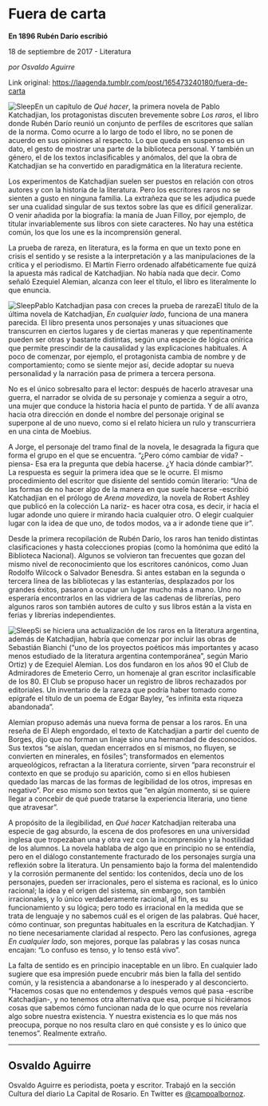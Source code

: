 # Fuera de carta

**En 1896 Rubén Darío escribió**

18 de septiembre de 2017 - Literatura

_por Osvaldo Aguirre_

Link original: https://laagenda.tumblr.com/post/165473240180/fuera-de-carta

![Sleep](https://64.media.tumblr.com/ad915e13ad6ff9213e6c4aa566f5c7dd/tumblr_inline_pk0gwnVpRM1t6q87u_500.jpg)En un capítulo de *Qué hacer*, la primera novela de Pablo Katchadjian, los protagonistas discuten brevemente sobre *Los raros*, el libro donde Rubén Darío reunió un conjunto de perfiles de escritores que salían de la norma. Como ocurre a lo largo de todo el libro, no se ponen de acuerdo en sus opiniones al respecto. Lo que queda en suspenso es un dato, el gesto de mostrar una parte de la biblioteca personal. Y también un género, el de los textos inclasificables y anómalos, del que la obra de Katchadjian se ha convertido en paradigmática en la literatura reciente.


Los experimentos de Katchadjian suelen ser puestos en relación con otros autores y con la historia de la literatura. Pero los escritores raros no se sienten a gusto en ninguna familia. La extrañeza que se les adjudica puede ser una cualidad singular de sus textos sobre las que es difícil generalizar. O venir añadida por la biografía: la manía de Juan Filloy, por ejemplo, de titular invariablemente sus libros con siete caracteres. No hay una estética común, los que los une es la incomprensión general.


La prueba de rareza, en literatura, es la forma en que un texto pone en crisis el sentido y se resiste a la interpretación y a las manipulaciones de la crítica y el periodismo. El Martín Fierro ordenado alfabéticamente fue quizá la apuesta más radical de Katchadjian. No había nada que decir. Como señaló Ezequiel Alemian, alcanza con leer el título, el libro es literalmente lo que enuncia.


![Sleep](https://64.media.tumblr.com/ad915e13ad6ff9213e6c4aa566f5c7dd/tumblr_inline_pk0gwnVpRM1t6q87u_500.jpg)Pablo Katchadjian pasa con creces la prueba de rarezaEl título de la última novela de Katchadjian, *En cualquier lado*, funciona de una manera parecida. El libro presenta unos personajes y unas situaciones que transcurren en ciertos lugares y de ciertas maneras y que repentinamente pueden ser otras y bastante distintas, según una especie de lógica onírica que permite prescindir de la causalidad y las explicaciones habituales. A poco de comenzar, por ejemplo, el protagonista cambia de nombre y de comportamiento; como se siente mejor así, decide adoptar su nueva personalidad y la narración pasa de primera a tercera persona.


No es el único sobresalto para el lector: después de hacerlo atravesar una guerra, el narrador se olvida de su personaje y comienza a seguir a otro, una mujer que conduce la historia hacia el punto de partida. Y de allí avanza hacia otra dirección en donde el nombre del personaje original se superpone al de uno nuevo, como si el relato hiciera un rulo y transcurriera en una cinta de Moebius.


A Jorge, el personaje del tramo final de la novela, le desagrada la figura que forma el grupo en el que se encuentra. “¿Pero cómo cambiar de vida? -piensa- Esa era la pregunta que debía hacerse. ¿Y hacia dónde cambiar?”. La respuesta es seguir la primera idea que se le ocurre. El mismo procedimiento del escritor que disiente del sentido común literario: “Una de las formas de no hacer algo de la manera en que suele hacerse -escribió Katchadjian en el prólogo de *Arena movediza*, la novela de Robert Ashley que publicó en la colección La nariz- es hacer otra cosa, es decir, ir hacia el lugar adonde uno quiere ir mirando hacia cualquier otro. O elegir cualquier lugar con la idea de que uno, de todos modos, va a ir adonde tiene que ir”.


Desde la primera recopilación de Rubén Darío, los raros han tenido distintas clasificaciones y hasta colecciones propias (como la homónima que editó la Biblioteca Nacional). Algunos se volvieron tan frecuentes que gozan del mismo nivel de reconocimiento que los escritores canónicos, como Juan Rodolfo Wilcock o Salvador Benesdra. Si antes estaban en la segunda o tercera línea de las bibliotecas y las estanterías, desplazados por los grandes éxitos, pasaron a ocupar un lugar mucho más a mano. Uno no esperaría encontrarlos en las vidriera de las cadenas de librerías, pero algunos raros son también autores de culto y sus libros están a la vista en ferias y librerías independientes.


![Sleep](https://64.media.tumblr.com/8b75777a94c3678454bd0e62c7dfb8d7/tumblr_inline_pk0gwnJmls1t6q87u_250.jpg)Si se hiciera una actualización de los raros en la literatura argentina, además de Katchadjian, habría que comenzar por incluir las obras de Sebastián Bianchi (“uno de los proyectos poéticos más importantes y acaso menos estudiado de la literatura argentina contemporánea”, según Mario Ortiz) y de Ezequiel Alemian. Los dos fundaron en los años 90 el Club de Admiradores de Emeterio Cerro, un homenaje al gran escritor inclasificable de los 80. El Club se propuso hacer un registro de libros rechazados por editoriales. Un inventario de la rareza que podría haber tomado como epígrafe el título de un poema de Edgar Bayley, “es infinita esta riqueza abandonada”.


Alemian propuso además una nueva forma de pensar a los raros. En una reseña de El Aleph engordado, el texto de Katchadjian a partir del cuento de Borges, dijo que no forman un linaje sino una hermandad de desconocidos. Sus textos “se aíslan, quedan encerrados en sí mismos, no fluyen, se convierten en minerales, en fósiles”; transformados en elementos arqueológicos, refractan a la literatura corriente, sirven “para reconstruir el contexto en que se produjo su aparición, como si en ellos hubiesen quedado las marcas de las formas de legibilidad de los otros, impresas en negativo”. Por eso mismo son textos que “en algún momento, si se quiere llegar a concebir de qué puede tratarse la experiencia literaria, uno tiene que atravesar”.


A propósito de la ilegibilidad, en *Qué hacer* Katchadjian reiteraba una especie de gag absurdo, la escena de dos profesores en una universidad inglesa que tropezaban una y otra vez con la incomprensión y la hostilidad de los alumnos. La novela hablaba de algo que en principio no se entendía, pero en el diálogo constantemente fracturado de los personajes surgía una reflexión sobre la literatura. Un pensamiento bajo la forma del malentendido y la corrosión permanente del sentido: los contenidos, decía uno de los personajes, pueden ser irracionales, pero el sistema es racional, es lo único racional; la idea y el origen del sistema, sin embargo, son también irracionales, y lo único verdaderamente racional, al fin, es su funcionamiento y su lógica; pero todo es irracional en la medida que se trata de lenguaje y no sabemos cuál es el origen de las palabras. Qué hacer, cómo continuar, son preguntas habituales en la escritura de Katchadjian. Y no tiene necesariamente claridad al respecto. Pero las confusiones, agrega *En cualquier lado*, son mejores, porque las palabras y las cosas nunca encajan: “Lo confuso es tenso, y lo tenso está vivo”.


La falta de sentido es en principio inaceptable en un libro. En cualquier lado sugiere que esa impresión puede encubrir más bien la falla del sentido común, y la resistencia a abandonarse a lo inesperado y al desconcierto. “Hacemos cosas que no entendemos y después vemos qué pasa -escribe Katchadjian-, y no tenemos otra alternativa que esa, porque si hiciéramos cosas que sabemos cómo funcionan nada de lo que ocurre nos revelaría algo sobre nuestra existencia. Y nuestra existencia es lo que más nos preocupa, porque no nos resulta claro en qué consiste y es lo único que tenemos”. Realmente extraño.


  


---

 Osvaldo Aguirre
----------------

 Osvaldo Aguirre es periodista, poeta y escritor. Trabajó en la sección Cultura del diario La Capital de Rosario. En Twitter es [@campoalbornoz](https://twitter.com/campoalbornoz). 

